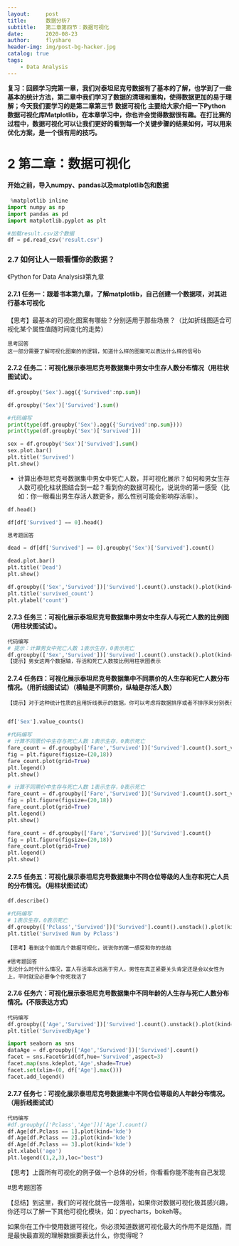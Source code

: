 ```yaml
---
layout:     post
title:      数据分析7
subtitle:   第二章第四节：数据可视化
date:       2020-08-23
author:     flyshare
header-img: img/post-bg-hacker.jpg
catalog: true
tags:
    - Data Analysis
---
```





**复习：回顾学习完第一章，我们对泰坦尼克号数据有了基本的了解，也学到了一些基本的统计方法，第二章中我们学习了数据的清理和重构，使得数据更加的易于理解；今天我们要学习的是第二章第三节**
**数据可视化**
**主要给大家介绍一下Python数据可视化库Matplotlib，在本章学习中，你也许会觉得数据很有趣。在打比赛的过程中，数据可视化可以让我们更好的看到每一个关键步骤的结果如何，可以用来优化方案，是一个很有用的技巧。**

# 2 第二章：数据可视化


#### 开始之前，导入numpy、pandas以及matplotlib包和数据

```python
 %matplotlib inline
import numpy as np
import pandas as pd
import matplotlib.pyplot as plt

#加载result.csv这个数据
df = pd.read_csv('result.csv')
```


### 2.7 如何让人一眼看懂你的数据？
《Python for Data Analysis》第九章

#### 2.7.1 任务一：跟着书本第九章，了解matplotlib，自己创建一个数据项，对其进行基本可视化

【思考】最基本的可视化图案有哪些？分别适用于那些场景？（比如折线图适合可视化某个属性值随时间变化的走势）

```
思考回答
这一部分需要了解可视化图案的的逻辑，知道什么样的图案可以表达什么样的信号b
```

#### 2.7.2 任务二：可视化展示泰坦尼克号数据集中男女中生存人数分布情况（用柱状图试试）。

```python
df.groupby('Sex').agg({'Survived':np.sum})

df.groupby('Sex')['Survived'].sum()

#代码编写
print(type(df.groupby('Sex').agg({'Survived':np.sum})))
print(type(df.groupby('Sex')['Survived']))

sex = df.groupby('Sex')['Survived'].sum()
sex.plot.bar()
plt.title('Survived')
plt.show()
```


- 计算出泰坦尼克号数据集中男女中死亡人数，并可视化展示？如何和男女生存人数可视化柱状图结合到一起？看到你的数据可视化，说说你的第一感受（比如：你一眼看出男生存活人数更多，那么性别可能会影响存活率）。

```python
df.head()

df[df['Survived'] == 0].head()

思考题回答

dead = df[df['Survived'] == 0].groupby('Sex')['Survived'].count()

dead.plot.bar()
plt.title('Dead')
plt.show()

df.groupby(['Sex','Survived'])['Survived'].count().unstack().plot(kind='bar',stacked='True')
plt.title('survived_count')
plt.ylabel('count')
```

#### 2.7.3 任务三：可视化展示泰坦尼克号数据集中男女中生存人与死亡人数的比例图（用柱状图试试）。

```python
代码编写
# 提示：计算男女中死亡人数 1表示生存，0表示死亡
df.groupby(['Sex','Survived'])['Survived'].count().unstack().plot(kind='bar',stacked='True')
【提示】男女这两个数据轴，存活和死亡人数按比例用柱状图表示
```


#### 2.7.4 任务四：可视化展示泰坦尼克号数据集中不同票价的人生存和死亡人数分布情况。（用折线图试试）（横轴是不同票价，纵轴是存活人数）


```python
【提示】对于这种统计性质的且用折线表示的数据，你可以考虑将数据排序或者不排序来分别表示。看看你能发现什么？


df['Sex'].value_counts()

#代码编写
# 计算不同票价中生存与死亡人数 1表示生存，0表示死亡
fare_count = df.groupby(['Fare','Survived'])['Survived'].count().sort_values(ascending=False)
fig = plt.figure(figsize=(20,18))
fare_count.plot(grid=True)
plt.legend()
plt.show()

# 计算不同票价中生存与死亡人数 1表示生存，0表示死亡
fare_count = df.groupby(['Fare','Survived'])['Survived'].count().sort_values(ascending=False)
fig = plt.figure(figsize=(20,18))
fare_count.plot(grid=True)
plt.legend()
plt.show()

fare_count = df.groupby(['Fare','Survived'])['Survived'].count()
fig = plt.figure(figsize=(20,18))
fare_count.plot(grid=True)
plt.legend()
plt.show()
```



#### 2.7.5 任务五：可视化展示泰坦尼克号数据集中不同仓位等级的人生存和死亡人员的分布情况。（用柱状图试试）


```python
df.describe()

#代码编写
# 1表示生存，0表示死亡
df.groupby(['Pclass','Survived'])['Survived'].count().unstack().plot(kind='bar',stacked=True)
plt.title('Survived Num by Pclass')
```

```
【思考】看到这个前面几个数据可视化，说说你的第一感受和你的总结

#思考题回答
无论什么时代什么情况，富人存活率永远高于穷人，男性在真正紧要关头肯定还是会以女性为上，平时就没必要争个你死我活了
```


#### 2.7.6 任务六：可视化展示泰坦尼克号数据集中不同年龄的人生存与死亡人数分布情况。(不限表达方式)

```python
代码编写
df.groupby(['Age','Survived'])['Survived'].count().unstack().plot(kind='bar',stacked=True)
plt.title('SurvivedByAge')

import seaborn as sns
dataAge = df.groupby(['Age','Survived'])['Survived'].count() 
facet = sns.FacetGrid(df,hue='Survived',aspect=3)
facet.map(sns.kdeplot,'Age',shade=True)
facet.set(xlim=(0, df['Age'].max()))
facet.add_legend()
```


#### 2.7.7 任务七：可视化展示泰坦尼克号数据集中不同仓位等级的人年龄分布情况。（用折线图试试）

```python
代码编写
#df.groupby(['Pclass','Age'])['Age'].count()
df.Age[df.Pclass == 1].plot(kind='kde')
df.Age[df.Pclass == 2].plot(kind='kde')
df.Age[df.Pclass == 3].plot(kind='kde')
plt.xlabel('age')
plt.legend((1,2,3),loc="best")
```


【思考】上面所有可视化的例子做一个总体的分析，你看看你能不能有自己发现

#思考题回答

【总结】到这里，我们的可视化就告一段落啦，如果你对数据可视化极其感兴趣，你还可以了解一下其他可视化模块，如：pyecharts，bokeh等。

如果你在工作中使用数据可视化，你必须知道数据可视化最大的作用不是炫酷，而是最快最直观的理解数据要表达什么，你觉得呢？
